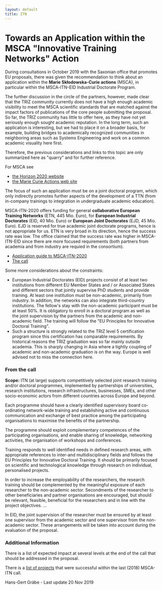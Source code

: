 ```yaml
---
layout: default
title: ITN
---
```


# Towards an Application within the MSCA "Innovative Training Networks" Action

During consultations in October 2019 with the Saxonian office that promotes EU
proposals, there was given the recommendation to think about an application
within the **Marie Skłodowska-Curie actions** (MSCA), in particular within the
MSCA-ITN-EID Industrial Doctorate Program.

The further discussion in the circle of the partners, however, made clear that
the TRIZ community currently does not have a high enough academic visibility
to meet the MSCA scientific standards that are matched against the impact
factors of publications of the core people submitting the proposal.  So far,
the TRIZ community has little to offer here, as they have not yet seriously
enough sought academic reputation. In the long term, such an application is
interesting, but we had to place it on a broader basis, for example, building
bridges to academically recognized communities in neighboring areas such as
Systems Engineering and work on a common academic visuality here first.

Therefore, the previous considerations and links to this topic are only
summarized here as "quarry" and for further reference.

For MSCA see 
* [the Horizon 2020 website](https://www.kowi.de/Portaldata/2/Resources/horizon2020/wp/h2020-wp1820-msca.pdf)
* [the Marie Curie Actions web site](https://ec.europa.eu/research/mariecurieactions/actions/research-networks_en)

The focus of such an application must be on a joint doctoral program, which
only indirectly promotes further aspects of the development of a TTN (from
in-company trainings to integration in undergraduate academic education). 

MSCA-ITN-2020 offers funding for general **collaborative European Training
Networks** (ETN, 445 Mio. Euro), for **European Industrial Doctorates** (EID,
40 Mio. Euro) or **European Joint Doctorates** (EJD, 45 Mio. Euro).  EJD is
reserved for true academic joint doctorate programs, hence is not appropriate
for us.  ETN is very broad in its direction, hence the success rate was low.
The office claimed that the success rate was higher in MSCA-ITN-EID since
there are more focused requirements (both partners from academia and from
industry are requied in the consortium).

* [Application guide to MSCA-ITN-2020](https://ec.europa.eu/research/participants/data/ref/h2020/other/guides_for_applicants/h2020-guide-appl-msca-itn_en.pdf)
* [The call](https://www.kowi.de/Portaldata/2/Resources/horizon2020/wp/h2020-wp1820-msca.pdf)

Some more considerations about the constraints:
* European Industrial Doctorates (EID) projects consist of at least two
  institutions from different EU Member States and / or Associated States and
  different sectors that jointly supervise PhD students and provide training.
  At least one institution must be non-academic, primarily from industry. In
  addition, the networks can also integrate third-country institutions. The
  fellow's stay with the non-academic participant must be at least 50%. It is
  obligatory to enroll in a doctoral program as well as the joint supervision
  by the partners from the academic and non-academic field. The training will
  follow the "EU Principles for Innovative Doctoral Training".
* Such a structure is strongly related to the TRIZ level 5 certification
  program since this certification has comparable requirements.  By historical
  reasons the TRIZ graduation was so far mainly outside academia.  This is
  sharply changing in Asia where a tightly coupling of academic and
  non-academic graduation is on the way.  Europe is well advised not to miss
  the connection here.

### From the call

**Scope:** ITN (at large) supports competitively selected joint research
training and/or doctoral programmes, implemented by partnerships of
universities, research institutions, research infrastructures, businesses,
SMEs, and other socio-economic actors from different countries across Europe
and beyond.

Each programme should have a clearly identified supervisory board
co-ordinating network-wide training and establishing active and continuous
communication and exchange of best practice among the participating
organisations to maximise the benefits of the partnership.

The programme should exploit complementary competences of the participating
organisations, and enable sharing of knowledge, networking activities, the
organisation of workshops and conferences.

Training responds to well identified needs in defined research areas, with
appropriate references to inter-and multidisciplinary fields and follows the
EU Principles for Innovative Doctoral Training.  It should be primarily
focused on scientific and technological knowledge through research on
individual, personalised projects.

In order to increase the employability of the researchers, the research
training should be complemented by the meaningful exposure of each researcher
to the non-academic sector. Secondments of the researcher to other
beneficiaries and partner organisations are encouraged, but should be
relevant, feasible, beneficial for the researchers and in line with the
project objectives. ...

In EID, the joint supervision of the researcher must be ensured by at least
one supervisor from the academic sector and one supervisor from the
non-academic sector. These arrangements will be taken into account during the
evaluation of the proposal.

### Additional Information

There is a list of expected impact at several levels at the end of the call
that should be addressed in the proposal.

There is a [list of
projects](https://ec.europa.eu/research/mariecurieactions/sites/mariecurie2/files/itn-2018-list-of-projects_0.pdf)
that were successful within the last (2018) MSCA-ITN call.

Hans-Gert Gräbe - Last update 20 Nov 2019

